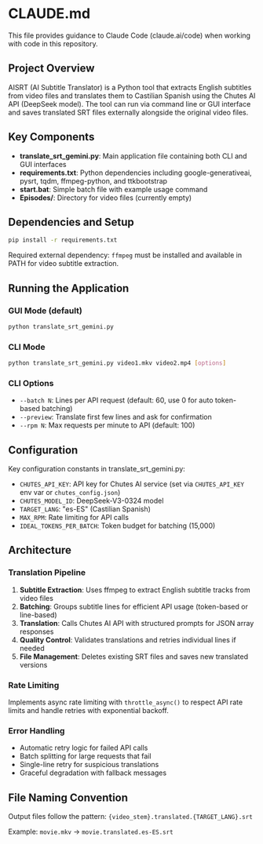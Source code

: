 # CLAUDE.md

This file provides guidance to Claude Code (claude.ai/code) when working with code in this repository.

## Project Overview

AISRT (AI Subtitle Translator) is a Python tool that extracts English subtitles from video files and translates them to Castilian Spanish using the Chutes AI API (DeepSeek model). The tool can run via command line or GUI interface and saves translated SRT files externally alongside the original video files.

## Key Components

- **translate_srt_gemini.py**: Main application file containing both CLI and GUI interfaces
- **requirements.txt**: Python dependencies including google-generativeai, pysrt, tqdm, ffmpeg-python, and ttkbootstrap
- **start.bat**: Simple batch file with example usage command
- **Episodes/**: Directory for video files (currently empty)

## Dependencies and Setup

```bash
pip install -r requirements.txt
```

Required external dependency: `ffmpeg` must be installed and available in PATH for video subtitle extraction.

## Running the Application

### GUI Mode (default)
```bash
python translate_srt_gemini.py
```

### CLI Mode
```bash
python translate_srt_gemini.py video1.mkv video2.mp4 [options]
```

### CLI Options
- `--batch N`: Lines per API request (default: 60, use 0 for auto token-based batching)
- `--preview`: Translate first few lines and ask for confirmation
- `--rpm N`: Max requests per minute to API (default: 100)

## Configuration

Key configuration constants in translate_srt_gemini.py:
- `CHUTES_API_KEY`: API key for Chutes AI service (set via `CHUTES_API_KEY` env var or `chutes_config.json`)
- `CHUTES_MODEL_ID`: DeepSeek-V3-0324 model
- `TARGET_LANG`: "es-ES" (Castilian Spanish)
- `MAX_RPM`: Rate limiting for API calls
- `IDEAL_TOKENS_PER_BATCH`: Token budget for batching (15,000)

## Architecture

### Translation Pipeline
1. **Subtitle Extraction**: Uses ffmpeg to extract English subtitle tracks from video files
2. **Batching**: Groups subtitle lines for efficient API usage (token-based or line-based)
3. **Translation**: Calls Chutes AI API with structured prompts for JSON array responses
4. **Quality Control**: Validates translations and retries individual lines if needed
5. **File Management**: Deletes existing SRT files and saves new translated versions

### Rate Limiting
Implements async rate limiting with `throttle_async()` to respect API rate limits and handle retries with exponential backoff.

### Error Handling
- Automatic retry logic for failed API calls
- Batch splitting for large requests that fail
- Single-line retry for suspicious translations
- Graceful degradation with fallback messages

## File Naming Convention

Output files follow the pattern: `{video_stem}.translated.{TARGET_LANG}.srt`

Example: `movie.mkv` → `movie.translated.es-ES.srt`
